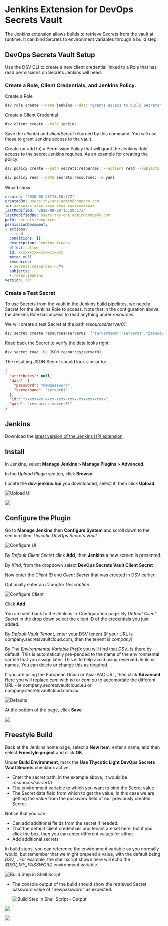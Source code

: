 ﻿[title]: # (Jenkins)
[tags]: # (DevOps Secrets Vault,DSV,)
[priority]: # (100000)

# Jenkins Extension for DevOps Secrets Vault 

The Jenkins extension allows builds to retrieve Secrets from the vault at runtime. It can bind Secrets to environment variables through a build step.

## DevOps Secrets Vault Setup

Use the DSV CLI to create a new client credential linked to a Role that has read permissions on Secrets Jenkins will need. 

### Create a Role, Client Credentials, and Jenkins Policy.

Create a Role

```BASH
dsv role create --name jenkins --desc "grants access to build Secrets"
```

Create a Client Credential

```BASH
dsv client create --role jenkins
```

Save the *clientId* and *clientSecret* returned by this command. You will use these to grant Jenkins access to the vault.

Create (or add to) a Permission Policy that will grant the Jenkins Role access to the secret Jenkins requires.  As an example for creating the policy:

```BASH
dsv policy create --path secrets:resources: --actions read --subjects 'roles:jenkins' --desc "Jenkins Access"
```

```BASH
dsv policy read --path secrets:resources: -e yaml
```

Would show:

```yaml
created: "2020-08-28T15:50:17Z"
createdBy: users:thy-one:admin@company.com
id: xxxxxxxx-xxxx-xxxx-xxxx-xxxxxxxxxxxx
lastModified: "2020-08-28T15:50:17Z"
lastModifiedBy: users:thy-one:admin@company.com
path: secrets:resources
permissionDocument:
- actions:
  - read
  conditions: {}
  description: Jenkins Access
  effect: allow
  id: xxxxxxxxxxxxxxxxxxxx
  meta: null
  resources:
  - secrets:resources:<.*>
  subjects:
  - roles:jenkins
version: "0"
```

### Create a Test Secret

To use Secrets from the vault in the Jenkins build pipelines, we need a Secret for the Jenkins Role to access. Note that in the configuration above, the Jenkins Role has access to read anything under *resources*. 

We will create a test Secret at the path *resources/server01*:

```BASH
dsv secret create resources/server01 '{"servername":"server01","password":"newpassword"}'
```

Read back the Secret to verify the data looks right:

```BASH
dsv secret read -be JSON resources/server01
```

The resulting JSON Secret should look similar to:

```json
{
  "attributes": null,
  "data": {
    "password": "newpassword",
    "servername": "server01"
  },
  "id": "xxxxxxxx-xxxx-xxxx-xxxx-xxxxxxxxxxxx",
  "path": "resources:server01"
}
```
## Jenkins

Download the [latest version of the Jenkins HPI extension](https://github.com/thycotic/dsv-jenkins-plugin).

## Install

In Jenkins, select **Manage Jenkins > Manage Plugins > Advanced**.

In the *Upload Plugin* section, click **Browse**.

Locate the **dsv-jenkins.hpi** you downloaded, select it, then click **Upload**.

![Upload UI](./images/jenkins-upload.png "Upload UI")

![](./images/spacer.png)

## Configure the Plugin

Go to **Manage Jenkins** then **Configure System** and scroll down to the section titled *Thycotic DevOps Secrets Vault*

![Configure UI](./images/jenkins-configure.png)

By *Default Client Secret* click **Add**, then **Jenkins** a new screen is presented.

By *Kind*, from the dropdown select **DevOps Secrets Vault Client Secret**

Now enter the *Client ID* and *Client Secret* that was created in DSV earlier.

Optionally enter an *ID* and/or *Description*

![Configure Client](./images/jenkins-client-entry.png)

Click **Add**

You are sent back to the Jenkins -> Configuration page.  By *Default Client Secret* in the drop down select the client ID of the credentials you just added.

By *Default Vault Tenant*, enter your DSV tenent  (If your URL is company.secretsvaultcloud.com, then the tenent is *company*)

By The *Environmental Variable Prefix* you will find that *DSV_* is there by default.  This is automatically pre-pended to the name of the environmental varible that you assign later.  This is to help avoid using reserved Jenkins names.   You can delete or change this as required.

If you are using the European Union or Asia-PAC URL, then click **Advanced**.  Here you will replace *com* with *eu* or *com.au* to accomodate the different URL - ie company.secretsvaultcloud.eu or company.secretsvaultcloud.com.au

![Defaults](./images/jenkins-defaults.png)

At the bottom of the page, click **Save** 

![](./images/spacer.png)


## Freestyle Build

Back at the Jenkins home page, select a **New item**, enter a name, and then select **Freestyle project** and click **OK**

Under **Build Environment**, mark the **Use Thycotic Light DevOps Secrets Vault Secrets** checkbox active.
* Enter the secret path, in the example above, it would be *resources/server01* 
* The environment variable to which you want to bind the Secret value
* The Secret data field from which to get the value; in this case we are getting the value from the *password* field of our previously created Secret

Notice that you can:
* Can add additional fields from the secret if needed.
* That the default client credentials and tenant are set here, but if you click the box, then you can enter different values for either.
* Add additional secrets

In build steps, you can reference the environment variable as you normally would, but remember that we might prepend a value, with the default being *DSV_* . For example, the shell script shown here will echo the *$DSV_MY_PASSWORD* environment variable.

![Build Step in Shell Script](./images/jenkins-build-step.png "Build Step in Shell Script")

* The console output of the build should show the retrieved Secret password value of "newpassword" as expected.

  ![Build Step in Shell Script - Output](./images/jenkins-build-output.png "Build Step in Shell Script - Output")



![](./images/spacer.png)

![](./images/spacer.png)


